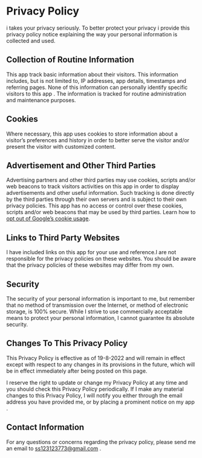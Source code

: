 # Privacy Policy

i takes your privacy seriously. To better protect your privacy i provide this privacy policy notice explaining the way your personal information is collected and used.


## Collection of Routine Information

This app track basic information about their visitors. This information includes, but is not limited to, IP addresses, app details, timestamps and referring pages. None of this information can personally identify specific  visitors  to this  app . The information is tracked for routine administration and maintenance purposes.


## Cookies

Where necessary, this  app  uses cookies to store information about a visitor’s preferences and history in order to better serve the visitor  and/or present the  visitor  with customized content.


## Advertisement and Other Third Parties

Advertising partners and other third parties may use cookies, scripts and/or web beacons to track visitors  activities on this app  in order to display advertisements and other useful information. Such tracking is done directly by the third parties through their own servers and is subject to their own privacy policies. This app has no access or control over these cookies, scripts and/or web beacons that may be used by third parties. Learn how to [opt out of Google’s cookie usage](http://www.google.com/privacy_ads.html).


## Links to Third Party Websites

I have included links on this app for your use and reference.I are not responsible for the privacy policies on these websites. You should be aware that the privacy policies of these websites may differ from my own.


## Security

The security of your personal information is important to me, but remember that no method of transmission over the Internet, or method of electronic storage, is 100% secure. While I strive to use commercially acceptable means to protect your personal information, I cannot guarantee its absolute security.


## Changes To This Privacy Policy

This Privacy Policy is effective as of 19-8-2022 and will remain in effect except with respect to any changes in its provisions in the future, which will be in effect immediately after being posted on this page.

I reserve the right to update or change my Privacy Policy at any time and you should check this Privacy Policy periodically. If I make any material changes to this Privacy Policy, I  will notify you either through the email address you have provided  me, or by placing a prominent notice on my app .
 

## Contact Information

For any questions or concerns regarding the privacy policy, please send me  an email to ss123123773@gmail.com .
